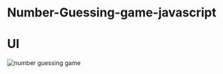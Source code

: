 # Number-Guessing-game-javascript
# UI

![number guessing game](https://github.com/Waqasmehmood201138/Number-Guessing-game-javascript/assets/95920177/0cb4868a-d918-43e4-ad0f-c22b4b3c0a1b)

